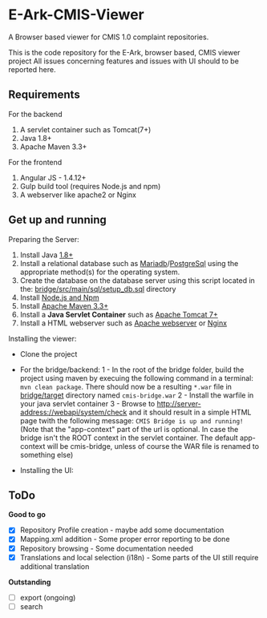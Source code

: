# E-Ark-CMIS-Viewer
A Browser based viewer for CMIS 1.0 complaint repositories.

This is the code repository for the E-Ark, browser based, CMIS viewer project
All issues concerning features and issues with UI should to be reported here.

## Requirements
For the backend
1. A servlet container such as Tomcat(7+)
2. Java 1.8+
3. Apache Maven 3.3+

For the frontend
1. Angular JS - 1.4.12+
2. Gulp build tool (requires Node.js and npm)
3. A webserver like apache2 or Nginx

## Get up and running
Preparing the Server:
1. Install Java [1.8+](http://www.oracle.com/technetwork/java/javase/downloads/index.html)
2. Install a relational database such as [Mariadb](https://downloads.mariadb.org/)/[PostgreSql](https://www.postgresql.org/download/) using the appropriate method(s) for the operating system.
3. Create the database  on the database server using this script located in the: [bridge/src/main/sql/setup_db.sql](https://github.com/magenta-aps/E-Ark-CMIS-Viewer/blob/master/bridge/src/main/sql/setup_db.sql) directory
4. Install [Node.js and Npm](https://docs.npmjs.com/getting-started/installing-node) 
5. Install [Apache Maven 3.3+](https://maven.apache.org/install.html)
6. Install a **Java Servlet Container** such as [Apache Tomcat 7+](https://tomcat.apache.org/tomcat-7.0-doc/appdev/installation.html)
7. Install a HTML webserver such as [Apache webserver](https://httpd.apache.org/docs/2.4/install.html) or [Nginx](https://www.nginx.com/resources/wiki/start/topics/tutorials/install/)
 
Installing the viewer:
 - Clone the project
 - For the bridge/backend:
1 - In the root of the bridge folder, build the project using maven by execuing the following command in a terminal: `mvn clean package`. There should now be a resulting `*.war` file in [bridge/target]() directory named `cmis-bridge.war`
2 - Install the warfile in your java servlet container
3 - Browse to [http://server-address:<port>/<app-context>/webapi/system/check]() and it should result in a simple HTML page twith the following message: `CMIS Bridge is up and running!` (Note that the "app-context" part of the url is optional. In case the bridge isn't the ROOT context in the servlet container. The default app-context will be cmis-bridge, unless of course the WAR file is renamed to something else)

- Installing the UI:
## ToDo

**Good to go**

- [x] Repository Profile creation - maybe add some documentation
- [x] Mapping.xml addition - Some proper error reporting to be done
- [x] Repository browsing - Some documentation needed
- [x] Translations and local selection (i18n) - Some parts of the UI still require additional translation

**Outstanding**
- [ ] export (ongoing)
- [ ] search
